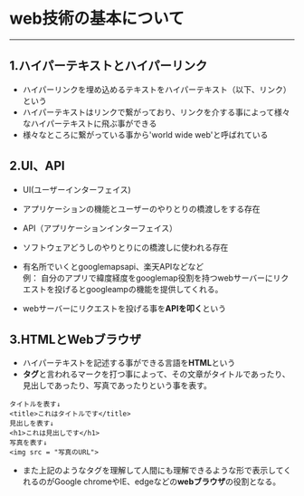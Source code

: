 # web技術の基本について
***

## 1.ハイパーテキストとハイパーリンク
- ハイパーリンクを埋め込めるテキストをハイパーテキスト（以下、リンク）という  
- ハイパーテキストはリンクで繋がっており、リンクを介する事によって様々なハイパーテキストに飛ぶ事ができる
- 様々なところに繋がっている事から'world wide web'と呼ばれている

## 2.UI、API
- UI(ユーザーインターフェイス)  
 - アプリケーションの機能とユーザーのやりとりの橋渡しをする存在  

- API（アプリケーションインターフェイス）  
 - ソフトウェアどうしのやりとりにの橋渡しに使われる存在
 - 有名所でいくとgooglemapsapi、楽天APIなどなど  
 例： 自分のアプリで緯度経度をgooglemap役割を持つwebサーバーにリクエストを投げるとgoogleampの機能を提供してくれる。  
  - webサーバーにリクエストを投げる事を**APIを叩く**という

## 3.HTMLとWebブラウザ
- ハイパーテキストを記述する事ができる言語を**HTML**という
- **タグ**と言われるマークを打つ事によって、その文章がタイトルであったり、見出しであったり、写真であったりという事を表す。  
```
タイトルを表す↓  
<title>これはタイトルです</title>  
見出しを表す↓  
<h1>これは見出しです</h1>  
写真を表す↓  
<img src = "写真のURL">
```

- また上記のようなタグを理解して人間にも理解できるような形で表示してくれるのがGoogle chromeやIE、edgeなどの**webブラウザ**の役割となる。
